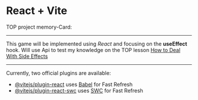 # React + Vite

TOP project memory-Card:

---

This game will be implemented using _React_ and focusing on the **useEffect** hook.
Will use Api to test my knowledge on the TOP lesson [How to Deal With Side Effects](https://www.theodinproject.com/lessons/node-path-react-new-how-to-deal-with-side-effects 'Visit Lesson')

---

Currently, two official plugins are available:

- [@vitejs/plugin-react](https://github.com/vitejs/vite-plugin-react/blob/main/packages/plugin-react/README.md) uses [Babel](https://babeljs.io/) for Fast Refresh
- [@vitejs/plugin-react-swc](https://github.com/vitejs/vite-plugin-react-swc) uses [SWC](https://swc.rs/) for Fast Refresh
